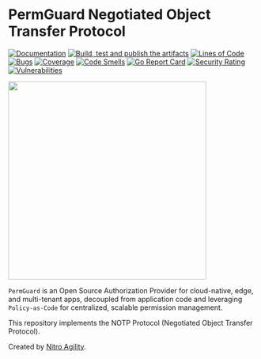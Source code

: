 # PermGuard Negotiated Object Transfer Protocol

[![Documentation](https://img.shields.io/website?label=Docs&url=https%3A%2F%2Fwww.permguard.com%2F)](https://www.permguard.com/)
[![Build, test and publish the artifacts](https://github.com/permguard/permguard-notp-protocol/actions/workflows/permguard-notp-protocol-ci.yml/badge.svg)](https://github.com/permguard/permguard-notp-protocol/actions/workflows/permguard-notp-protocol-ci.yml)
[![Lines of Code](https://sonarcloud.io/api/project_badges/measure?project=permguard_permguard-notp-protocol&metric=ncloc)](https://sonarcloud.io/summary/new_code?id=permguard_permguard-notp-protocol)
[![Bugs](https://sonarcloud.io/api/project_badges/measure?project=permguard_permguard-notp-protocol&metric=bugs)](https://sonarcloud.io/summary/new_code?id=permguard_permguard-notp-protocol)
[![Coverage](https://sonarcloud.io/api/project_badges/measure?project=permguard_permguard-notp-protocol&metric=coverage)](https://sonarcloud.io/summary/new_code?id=permguard_permguard-notp-protocol)
[![Code Smells](https://sonarcloud.io/api/project_badges/measure?project=permguard_permguard-notp-protocol&metric=code_smells)](https://sonarcloud.io/summary/new_code?id=permguard_permguard-notp-protocol)
[![Go Report Card](https://goreportcard.com/badge/github.com/permguard/permguard-notp-protocol)](https://goreportcard.com/report/github.com/permguard/permguard-notp-protocol)
[![Security Rating](https://sonarcloud.io/api/project_badges/measure?project=permguard_permguard-notp-protocol&metric=security_rating)](https://sonarcloud.io/summary/new_code?id=permguard_permguard-notp-protocol)
[![Vulnerabilities](https://sonarcloud.io/api/project_badges/measure?project=permguard_permguard-notp-protocol&metric=vulnerabilities)](https://sonarcloud.io/summary/new_code?id=permguard_permguard-notp-protocol)

<p align="left">
  <img src="https://raw.githubusercontent.com/permguard/permguard-assets/main/pink-txt//1line.svg" class="center" width="400px" height="auto"/>
</p>

`PermGuard` is an Open Source Authorization Provider for cloud-native, edge, and multi-tenant apps, decoupled from application code and leveraging `Policy-as-Code` for centralized, scalable permission management.

This repository implements the NOTP Protocol (Negotiated Object Transfer Protocol).

Created by [Nitro Agility](https://www.nitroagility.com/).
